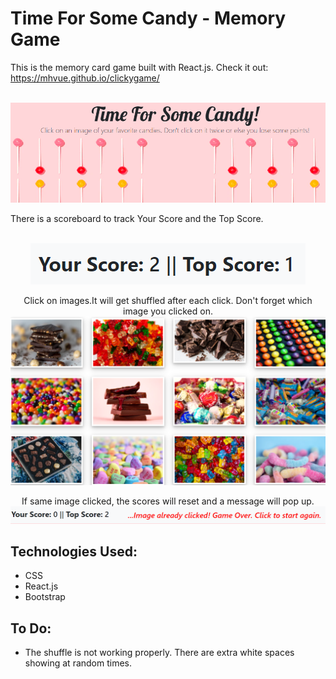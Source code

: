 # Time For Some Candy - Memory Game  
This is the memory card game built with React.js. Check it out: https://mhvue.github.io/clickygame/

<p align ="center"><br><img src="./src/images/title.png" width="700px"></p>

There is a scoreboard to track Your Score and the Top Score.
<p align ="center"><br><img src="./src/images/score.png"></p>

<p align ="center">Click on images.It will get shuffled after each click. Don't forget which image you clicked on.<br><img src="./src/images/candyImgs.png" width="600px"></p>

<p align ="center">If same image clicked, the scores will reset and a message will pop up.<br><img src="./src/images/gameOverMsg.png"></p>

## Technologies Used:
* CSS
* React.js
* Bootstrap

## To Do:
* The shuffle is not working properly. There are extra white spaces showing at random times.
